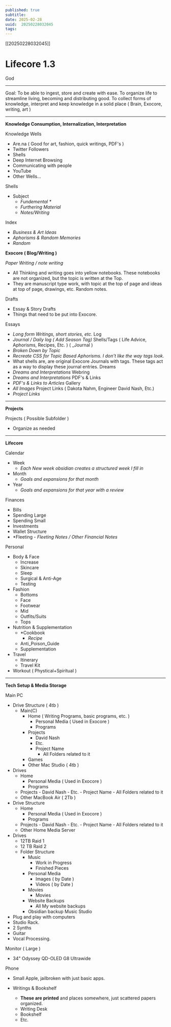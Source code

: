 ```yaml
---
published: true
subtitle: 
date: 2025-02-28
uuid:  20250228032045
tags: 
---
```


[[20250228032045]]

# Lifecore 1.3


God

---

Goal: To be able to ingest, store and create with ease. To organize life to streamline living, becoming and distributing good. 
To collect forms of knowledge, interpret and keep knowledge in a solid place ( Brain, Exocore, writing, art )

---

**Knowledge Consumption, Internalization, Interpretation**

Knowledge Wells
- Are.na ( Good for art, fashion, quick writings, PDF's  )
- Twitter Followers
- Shells
- Deep Internet Browsing
- Communicating with people
- YouTube
- Other Wells...

Shells
- Subject
	- _Fundemental *_
	- _Furthering Material_
	- _Notes/Writing_

Index
- *Business & Art Ideas*
- *Aphorisms & Random Memories*
- *Random*

**Exocore ( Blog/Writing )**

*Paper Writing / note writing*
- All Thinking and writing goes into yellow notebooks. These notebooks are not organized, but the topic is written at the Top.
- They are manuscript type work, with topic at the top of page and ideas at top of page, drawings, etc. Random notes.

Drafts
- Essay & Story Drafts
- Things that need to be put into Exocore.

Essays
- _Long form Writings, short stories, etc._
Log 
- _Journal / Daily log ( Add Season Tag)_
Shells/Tags ( Life Advice, Aphorisms, Recipes, Etc. ) ( _Journal )
- _Broken Down by Topic_
- _Recreate CSS for Topic Based Aphorisms. I don't like the way tags look._
- What shells are, are original Exocore Journals with tags. These tags act as a way to display these journal entries.
Dreams
- _Dreams and Interpretations_
Webring
- _Dreams and Interpretations_
PDF's & Links
- _PDF's & Links to Articles_
Gallery
- _All Images_
Project Links ( Dakota Nahm, Engineer David Nash, Etc.)
- _Project Links_

---

**Projects**

Projects ( Possible Subfolder )
- Organize as needed

---

**Lifecore**

Calendar
- Week
	- _Each New week obsidian creates a structured week I fill in_
- Month
	- _Goals and expansions for that month_
- Year
	- _Goals and expansions for that year with a review_

Finances
- Bills
- Spending Large
- Spending Small
- Investments
- Wallet Structure
- *Fleeting
		- _Fleeting Notes / Other Financial Notes_

Personal
- Body & Face
	- Increase
	- Skincare
	- Sleep
	- Surgical & Anti-Age
	- Testing
- Fashion
	- Bottoms
	- Face
	- Footwear
	- Mid
	- Outfits/Suits
	- Tops
- Nutrition & Supplementation
	- *Cookbook
		- _Recipe_
	- Anti_Poison_Guide
	- Supplementation
- Travel
	- Itinerary
	- Travel Kit
- Workout ( Phystical+Spiritual )

---

**Tech Setup & Media Storage**

Main PC
- Drive Structure ( 4tb )
	- Main(C)
		- Home ( Writing Programs, basic programs, etc. )
			- Personal Media ( Used in Exocore )
			- Programs
		- Projects
			- David Nash
			- Etc.
			- Project Name
				- All Folders related to it
		- Games
		- Other
Mac Studio ( 4tb )
- Drives
	- Home
		- Personal Media ( Used in Exocore )
		- Programs
	- Projects
			- David Nash
			- Etc.
			- Project Name
				- All Folders related to it
	- Other
MacBook Air ( 2Tb )
- Drive Structure 
	- Home
		- Personal Media ( Used in Exocore )
		- Programs
	- Projects
			- David Nash
			- Etc.
			- Project Name
				- All Folders related to it
	- Other
Home Media Server
- Drives
	- 12TB Raid 1
	- 12 TB Raid 2
	- Folder Structure
		- Music
			- Work in Progress
			- Finished Pieces
		- Personal Media
			- Images ( by Date )
			- Videos ( by Date )
		- Movies
			- Movies
		- Website Backups
			- All My website backups
		- Obsidian backup
Music Studio
- Plug and play with computers
- Studio Rack.
- 2 Synths
- Guitar
- Vocal Processing.

Monitor ( Large )
- 34" Odyssey QD-OLED G8 Ultrawide

Phone
- Small Apple, jailbroken with just basic apps.

- Writings & Bookshelf
	- **These are printed** and places somewhere, just scattered papers organized.
	- Writing Desk
	- Bookshelf
	- Etc.








